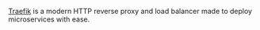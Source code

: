 [Traefik](https://traefik.io/) is a modern HTTP reverse proxy and load balancer made to deploy microservices with ease.

